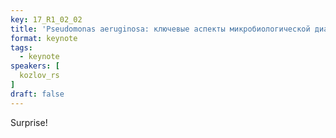 ```yaml
---
key: 17_R1_02_02
title: 'Pseudomonas aeruginosa: ключевые аспекты микробиологической диагностики'
format: keynote
tags:
  - keynote
speakers: [
  kozlov_rs
]
draft: false
---
```

Surprise!